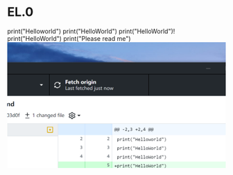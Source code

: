# EL.0
print("Helloworld")
print("HelloWorld")
print("HelloWorld")!
print("HelloWorld")
print("Please read me")
![img_1.png](img_1.png)